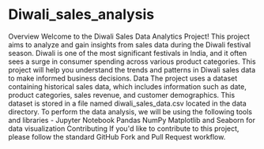 # Diwali_sales_analysis
Overview
Welcome to the Diwali Sales Data Analytics Project! This project aims to analyze and gain insights from sales data during the Diwali festival season. Diwali is one of the most significant festivals in India, and it often sees a surge in consumer spending across various product categories. This project will help you understand the trends and patterns in Diwali sales data to make informed business decisions.
Data
The project uses a dataset containing historical sales data, which includes information such as date, product categories, sales revenue, and customer demographics. This dataset is stored in a file named diwali_sales_data.csv located in the data directory.
To perform the data analysis, we will be using the following tools and libraries - Jupyter Notebook
Pandas
NumPy
Matplotlib and Seaborn for data visualization
Contributing
If you'd like to contribute to this project, please follow the standard GitHub Fork and Pull Request workflow.
